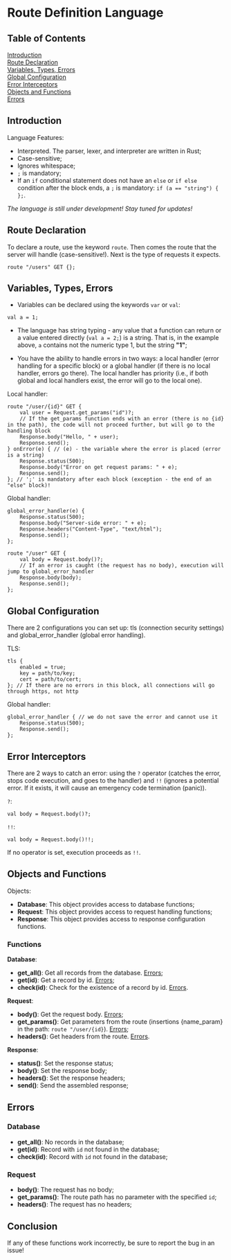 # Route Definition Language

## Table of Contents

[Introduction](#introduction)\
[Route Declaration](#route-declaration)\
[Variables, Types, Errors](#variables-types-errors)\
[Global Configuration](#global-configuration)\
[Error Interceptors](#error-interceptors)\
[Objects and Functions](#objects-and-functions)\
[Errors](#errors)

## Introduction

Language Features:

- Interpreted. The parser, lexer, and interpreter are written in Rust;
- Case-sensitive;
- Ignores whitespace;
- `;` is mandatory;
- If an `if` conditional statement does not have an `else` or `if else` condition after the block ends, a `;` is mandatory: `if (a == "string") {  };`.

*The language is still under development! Stay tuned for updates!*

## Route Declaration

To declare a route, use the keyword `route`. Then comes the route that the server will handle (case-sensitive!). Next is the type of requests it expects.

``` rd
route "/users" GET {};
```

## Variables, Types, Errors

- Variables can be declared using the keywords `var` or `val`:

```rd
val a = 1;
```

- The language has string typing - any value that a function can return or a value entered directly (`val a = 2;`) is a string. That is, in the example above, `a` contains not the numeric type 1, but the string **"1"**;

- You have the ability to handle errors in two ways: a local handler (error handling for a specific block) or a global handler (if there is no local handler, errors go there). The local handler has priority (i.e., if both global and local handlers exist, the error will go to the local one).

Local handler:

```rd
route "/user/{id}" GET {
    val user = Request.get_params("id")?;
    // If the get_params function ends with an error (there is no {id} in the path), the code will not proceed further, but will go to the handling block
    Response.body("Hello, " + user);
    Response.send();
} onError(e) { // (e) - the variable where the error is placed (error is a string)
    Response.status(500);
    Response.body("Error on get request params: " + e);
    Response.send();
}; // ';' is mandatory after each block (exception - the end of an "else" block)!
```

Global handler:

```rd
global_error_handler(e) {
    Response.status(500);
    Response.body("Server-side error: " + e);
    Response.headers("Content-Type", "text/html");
    Response.send();
};

route "/user" GET {
    val body = Request.body()?;
    // If an error is caught (the request has no body), execution will jump to global_error_handler
    Response.body(body);
    Response.send();
};
```

## Global Configuration

There are 2 configurations you can set up: tls (connection security settings) and global_error_handler (global error handling).

TLS:

```rd
tls {
    enabled = true;
    key = path/to/key;
    cert = path/to/cert;
}; // If there are no errors in this block, all connections will go through https, not http
```

Global handler:

```rd
global_error_handler { // we do not save the error and cannot use it
    Response.status(500);
    Response.send();
};
```

## Error Interceptors

There are 2 ways to catch an error: using the `?` operator (catches the error, stops code execution, and goes to the handler) and `!!` (ignores a potential error. If it exists, it will cause an emergency code termination (panic)).

`?`:

```rd
val body = Request.body()?;
```

`!!`:

```rd
val body = Request.body()!!;
```

If no operator is set, execution proceeds as `!!`.

## Objects and Functions

Objects:

- **Database**: This object provides access to database functions;
- **Request**: This object provides access to request handling functions;
- **Response**: This object provides access to response configuration functions.

### Functions

**Database**:

- **get_all()**: Get all records from the database. [Errors](#database);
- **get(id)**: Get a record by id. [Errors](#database);
- **check(id)**: Check for the existence of a record by id. [Errors](#database).

**Request**:

- **body()**: Get the request body. [Errors](#request);
- **get_params()**: Get parameters from the route (insertions {name_param} in the path: `route "/user/{id}`). [Errors](#request);
- **headers()**: Get headers from the route. [Errors](#request).

**Response**:

- **status()**: Set the response status;
- **body()**: Set the response body;
- **headers()**: Set the response headers;
- **send()**: Send the assembled response;

## Errors

### Database

- **get_all()**: No records in the database;
- **get(id)**: Record with `id` not found in the database;
- **check(id)**: Record with `id` not found in the database;

### Request

- **body()**: The request has no body;
- **get_params()**: The route path has no parameter with the specified `id`;
- **headers()**: The request has no headers;

## Conclusion

If any of these functions work incorrectly, be sure to report the bug in an issue!

